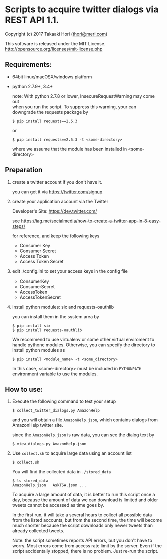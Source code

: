 # Scripts to acquire twitter dialogs via REST API 1.1.

Copyright (c) 2017 Takaaki Hori  (thori@merl.com)

This software is released under the MIT License.
http://opensource.org/licenses/mit-license.php

## Requirements:

* 64bit linux/macOSX/windows platform

* python 2.7.9+, 3.4+

    note: With python 2.7.8 or lower, InsecureRequestWarning may come out  
          when you run the script.  To suppress this warning, your can  
          downgrade the requests package by  

    ```
    $ pip install requests==2.5.3
    ```

     or

    ```
    $ pip install requests==2.5.3 -t <some-directory>
    ```

    where we assume that the module has been installed in &lt;some-directory&gt;

## Preparation

1. create a twitter account if you don't have it.

    you can get it via <https://twitter.com/signup>

2. create your application account via the Twitter 

    Developer's Site: <https://dev.twitter.com/>

    see <https://iag.me/socialmedia/how-to-create-a-twitter-app-in-8-easy-steps/>  

    for reference, and keep the following keys

   * Consumer Key
   * Consumer Secret
   * Access Token
   * Access Token Secret  

3. edit ./config.ini to set your access keys in the config file

   * ConsumerKey
   * ConsumerSecret
   * AccessToken
   * AccessTokenSecret  
  
4. install python modules: six and requests-oauthlib

    you can install them in the system area by

    ```
    $ pip install six
    $ pip install requests-oauthlib
    ```

    We recommend to use virtualenv or some other virtual enviroment to handle pythone modules.
Otherwise, you can specify the directory to install python modules as

    ```
    $ pip install <module_name> -t <some_directory>
    ```
    In this case, &lt;some-directory&gt; must be included in `PYTHONPATH` environment
    variable to use the modules.

## How to use:

1. Execute the following command to test your setup

    ```
    $ collect_twitter_dialogs.py AmazonHelp
    ```

    and you will obtain a file `AmazonHelp.json`, which contains
    dialogs from AmazonHelp twitter site.

    since the `AmazonHelp.json` is raw data, you can see the dialog text by 

    ```
    $ view_dialogs.py AmazonHelp.json
    ```

2. Use `collect.sh` to acquire large data using an account list

    ```
    $ collect.sh
    ```

    You will find the collected data in `./stored_data`

    ```
    $ ls stored_data
    AmazonHelp.json   AskTSA.json ...
    ```

    To acquire a large amount of data, it is better to run this script
    once a day, because the amount of data we can download is limited
    and older tweets cannot be accessed as time goes by.

    In the first run, it will take a several hours to collect all possible
    data from the listed accounts, but from the second time, the time will
    become much shorter because the script downloads only newer tweets than 
    already collected tweets.

    Note: the script sometimes reports API errors, but you don't have
    to worry. Most errors come from access rate limit by the server.
    Even if the script accidentally stopped, there is no problem.
    Just re-run the script.


